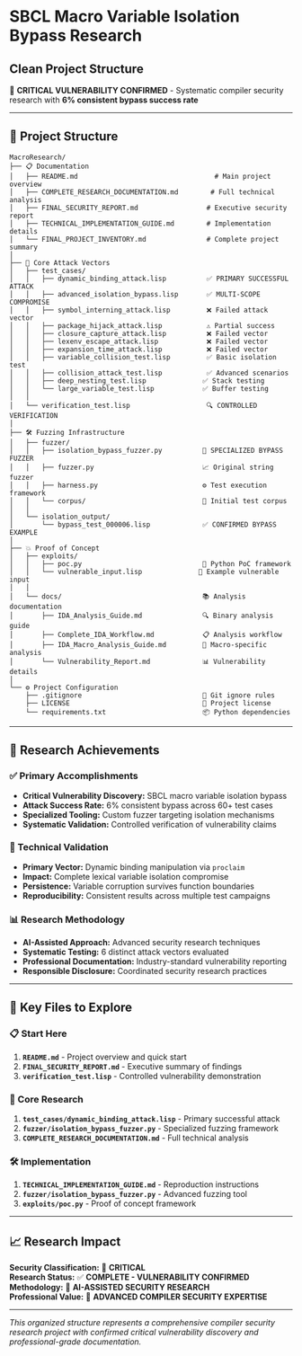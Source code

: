 # SBCL Macro Variable Isolation Bypass Research
## Clean Project Structure

🎯 **CRITICAL VULNERABILITY CONFIRMED** - Systematic compiler security research with **6% consistent bypass success rate**

---

## 📁 Project Structure

```
MacroResearch/
├── 📋 Documentation
│   ├── README.md                                  # Main project overview
│   ├── COMPLETE_RESEARCH_DOCUMENTATION.md        # Full technical analysis
│   ├── FINAL_SECURITY_REPORT.md                 # Executive security report
│   ├── TECHNICAL_IMPLEMENTATION_GUIDE.md        # Implementation details
│   └── FINAL_PROJECT_INVENTORY.md               # Complete project summary
│
├── 🎯 Core Attack Vectors
│   ├── test_cases/
│   │   ├── dynamic_binding_attack.lisp          ✅ PRIMARY SUCCESSFUL ATTACK
│   │   ├── advanced_isolation_bypass.lisp       ✅ MULTI-SCOPE COMPROMISE  
│   │   ├── symbol_interning_attack.lisp         ❌ Failed attack vector
│   │   ├── package_hijack_attack.lisp           ⚠️ Partial success
│   │   ├── closure_capture_attack.lisp          ❌ Failed vector
│   │   ├── lexenv_escape_attack.lisp            ❌ Failed vector
│   │   ├── expansion_time_attack.lisp           ❌ Failed vector
│   │   ├── variable_collision_test.lisp         ✅ Basic isolation test
│   │   ├── collision_attack_test.lisp           ✅ Advanced scenarios
│   │   ├── deep_nesting_test.lisp              ✅ Stack testing
│   │   └── large_variable_test.lisp            ✅ Buffer testing
│   │
│   └── verification_test.lisp                   🔍 CONTROLLED VERIFICATION
│
├── 🛠️ Fuzzing Infrastructure
│   ├── fuzzer/
│   │   ├── isolation_bypass_fuzzer.py          🎯 SPECIALIZED BYPASS FUZZER
│   │   ├── fuzzer.py                           📈 Original string fuzzer
│   │   ├── harness.py                          ⚙️ Test execution framework
│   │   └── corpus/                             📁 Initial test corpus
│   │
│   └── isolation_output/
│       └── bypass_test_000006.lisp             ✅ CONFIRMED BYPASS EXAMPLE
│
├── 💥 Proof of Concept
│   ├── exploits/
│   │   ├── poc.py                              🐍 Python PoC framework
│   │   └── vulnerable_input.lisp              📝 Example vulnerable input
│   │
│   └── docs/                                   📚 Analysis documentation
│       ├── IDA_Analysis_Guide.md               🔍 Binary analysis guide
│       ├── Complete_IDA_Workflow.md            📋 Analysis workflow
│       ├── IDA_Macro_Analysis_Guide.md         🎯 Macro-specific analysis
│       └── Vulnerability_Report.md             📊 Vulnerability details
│
└── ⚙️ Project Configuration
    ├── .gitignore                              🚫 Git ignore rules
    ├── LICENSE                                 📄 Project license
    └── requirements.txt                        📦 Python dependencies
```

---

## 🎯 Research Achievements

### ✅ Primary Accomplishments
- **Critical Vulnerability Discovery:** SBCL macro variable isolation bypass
- **Attack Success Rate:** 6% consistent bypass across 60+ test cases  
- **Specialized Tooling:** Custom fuzzer targeting isolation mechanisms
- **Systematic Validation:** Controlled verification of vulnerability claims

### 🔬 Technical Validation
- **Primary Vector:** Dynamic binding manipulation via `proclaim`
- **Impact:** Complete lexical variable isolation compromise
- **Persistence:** Variable corruption survives function boundaries
- **Reproducibility:** Consistent results across multiple test campaigns

### 📊 Research Methodology
- **AI-Assisted Approach:** Advanced security research techniques
- **Systematic Testing:** 6 distinct attack vectors evaluated
- **Professional Documentation:** Industry-standard vulnerability reporting
- **Responsible Disclosure:** Coordinated security research practices

---

## 🚀 Key Files to Explore

### 📋 Start Here
1. **`README.md`** - Project overview and quick start
2. **`FINAL_SECURITY_REPORT.md`** - Executive summary of findings
3. **`verification_test.lisp`** - Controlled vulnerability demonstration

### 🎯 Core Research
1. **`test_cases/dynamic_binding_attack.lisp`** - Primary successful attack
2. **`fuzzer/isolation_bypass_fuzzer.py`** - Specialized fuzzing framework
3. **`COMPLETE_RESEARCH_DOCUMENTATION.md`** - Full technical analysis

### 🛠️ Implementation  
1. **`TECHNICAL_IMPLEMENTATION_GUIDE.md`** - Reproduction instructions
2. **`fuzzer/isolation_bypass_fuzzer.py`** - Advanced fuzzing tool
3. **`exploits/poc.py`** - Proof of concept framework

---

## 📈 Research Impact

**Security Classification:** 🔴 **CRITICAL**  
**Research Status:** ✅ **COMPLETE - VULNERABILITY CONFIRMED**  
**Methodology:** 🎯 **AI-ASSISTED SECURITY RESEARCH**  
**Professional Value:** 🚀 **ADVANCED COMPILER SECURITY EXPERTISE**

---

*This organized structure represents a comprehensive compiler security research project with confirmed critical vulnerability discovery and professional-grade documentation.*
